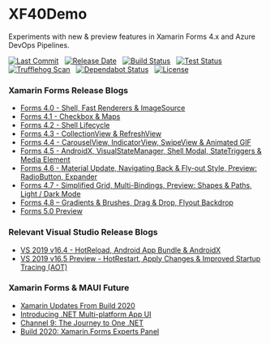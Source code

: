 # XF40Demo
Experiments with new & preview features in Xamarin Forms 4.x and Azure DevOps Pipelines.

[![Last Commit](https://img.shields.io/github/last-commit/irongut/xf40demo?logo=github)](https://github.com/irongut/XF40Demo/commits/master)
&nbsp;
[![Release Date](https://img.shields.io/github/release-date-pre/irongut/xf40demo?logo=github)](https://github.com/irongut/XF40Demo/releases)
&nbsp;
[![Build Status](https://dev.azure.com/taranissoftware/XF40Demo/_apis/build/status/irongut.XF40Demo?branchName=master)](https://dev.azure.com/taranissoftware/XF40Demo/_build/latest?definitionId=2&branchName=master)
&nbsp;
[![Test Status](https://img.shields.io/azure-devops/tests/taranissoftware/xf40demo/2?logo=azure-pipelines)](https://dev.azure.com/taranissoftware/XF40Demo/_build/latest?definitionId=2&branchName=master)
&nbsp;
[![Trufflehog Scan](https://github.com/irongut/XF40Demo/workflows/Trufflehog%20Scan/badge.svg)](https://github.com/irongut/XF40Demo/actions?query=workflow%3A%22Trufflehog+Scan%22)
&nbsp;
[![Dependabot Status](https://api.dependabot.com/badges/status?host=github&repo=irongut/XF40Demo)](https://dependabot.com)
&nbsp;
[![License](https://img.shields.io/github/license/irongut/xf40demo?logo=github)](https://github.com/irongut/XF40Demo/blob/master/LICENSE)

### Xamarin Forms Release Blogs
* [Forms 4.0 - Shell, Fast Renderers & ImageSource](https://devblogs.microsoft.com/xamarin/introducing-xamarin-forms-4-0-the-era-of-shell/)
* [Forms 4.1 - Checkbox & Maps](https://devblogs.microsoft.com/xamarin/xamarin-forms-4-1-0-stable-now-available/)
* [Forms 4.2 - Shell Lifecycle](https://devblogs.microsoft.com/xamarin/xamarin-forms-4-2-0-hits-ga-collectionview-updates/)
* [Forms 4.3 - CollectionView & RefreshView](https://devblogs.microsoft.com/xamarin/xamarin-forms-4-3-introducing-collectionview/)
* [Forms 4.4 - CarouselView, IndicatorView, SwipeView & Animated GIF](https://devblogs.microsoft.com/xamarin/xamarin-forms-4-4/)
* [Forms 4.5 - AndroidX, VisualStateManager, Shell Modal, StateTriggers & Media Element](https://devblogs.microsoft.com/xamarin/xamarin-forms-4-5/)
* [Forms 4.6 - Material Update, Navigating Back & Fly-out Style, Preview: RadioButton, Expander](https://devblogs.microsoft.com/xamarin/xamarin-forms-4-6/)
* [Forms 4.7 - Simplified Grid, Multi-Bindings, Preview: Shapes & Paths, Light / Dark Mode](https://devblogs.microsoft.com/xamarin/xamarin-forms-4-7/)
* [Forms 4.8 – Gradients & Brushes, Drag & Drop, Flyout Backdrop](https://devblogs.microsoft.com/xamarin/xamarinforms-4-8-gradients-brushes/)
* [Forms 5.0 Preview](https://devblogs.microsoft.com/xamarin/xamarin-forms-5-preview/)

### Relevant Visual Studio Release Blogs
* [VS 2019 v16.4 - HotReload, Android App Bundle & AndroidX](https://devblogs.microsoft.com/xamarin/visual-studio-2019-version-16-4/)
* [VS 2019 v16.5 Preview - HotRestart, Apply Changes & Improved Startup Tracing (AOT)](https://devblogs.microsoft.com/xamarin/visual-studio-2019-version-16-5-preview-2/)

### Xamarin Forms & MAUI Future
* [Xamarin Updates From Build 2020](https://devblogs.microsoft.com/xamarin/microsoft-build-2020-xamarin/)
* [Introducing .NET Multi-platform App UI](https://devblogs.microsoft.com/dotnet/introducing-net-multi-platform-app-ui/)
* [Channel 9: The Journey to One .NET](https://channel9.msdn.com/Events/Build/2020/BOD106)
* [Build 2020: Xamarin.Forms Experts Panel](https://codetraveler.io/build2020/)
